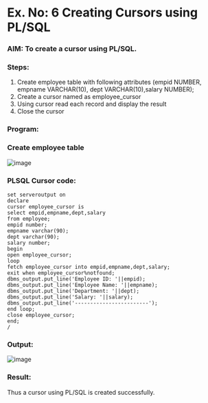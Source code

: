 # Ex. No: 6 Creating Cursors using PL/SQL

### AIM: To create a cursor using PL/SQL.

### Steps:
1. Create employee table with following attributes (empid NUMBER, empname VARCHAR(10), dept VARCHAR(10),salary NUMBER);
2. Create a cursor named as employee_cursor
3. Using cursor read each record and display the result
4. Close the cursor

### Program:
### Create employee table
![image](https://github.com/gpavana/Ex-no-6-Creating-Cursors-using-PL-SQL/assets/118787343/59e816b9-edb9-4272-bf68-ac0821beaa72)

### PLSQL Cursor code:

```
set serveroutput on 
declare
cursor employee_cursor is
select empid,empname,dept,salary
from employee;
empid number;
empname varchar(90);
dept varchar(90);
salary number;
begin
open employee_cursor;
loop
fetch employee_cursor into empid,empname,dept,salary;
exit when employee_cursor%notfound;
dbms_output.put_line('Employee ID: '||empid);
dbms_output.put_line('Employee Name: '||empname);
dbms_output.put_line('Department: '||dept);
dbms_output.put_line('Salary: '||salary);
dbms_output.put_line('------------------------');
end loop;
close employee_cursor;
end;
/
```

### Output:
![image](https://github.com/gpavana/Ex-no-6-Creating-Cursors-using-PL-SQL/assets/118787343/5ad1e6b8-cb77-4f0c-bbb7-401baee6dc28)

### Result:
Thus a cursor using PL/SQL is created successfully.
